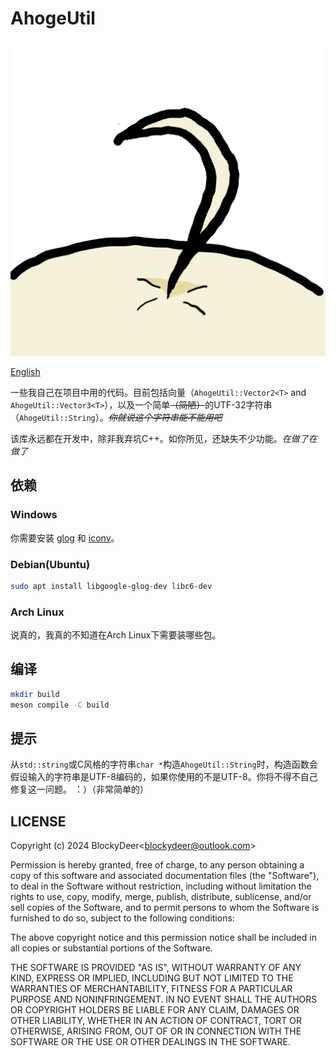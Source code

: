 # AhogeUtil

![Logo](./doc/ahoge_logo.png)

[English](./README.md)

一些我自己在项目中用的代码。目前包括向量（`AhogeUtil::Vector2<T>` and `AhogeUtil::Vector3<T>`），以及一个简单~~（简陋）~~的UTF-32字符串（`AhogeUtil::String`）。~~*你就说这个字符串能不能用吧*~~

该库永远都在开发中，除非我弃坑C++。如你所见，还缺失不少功能。*在做了在做了*

## 依赖

### Windows

你需要安装 [glog](https://github.com/google/glog) 和 [iconv](https://www.gnu.org/software/libiconv/)。

### Debian(Ubuntu)

```bash
sudo apt install libgoogle-glog-dev libc6-dev
```

### Arch Linux

说真的，我真的不知道在Arch Linux下需要装哪些包。

## 编译

```bash
mkdir build
meson compile -C build
```

## 提示

从`std::string`或C风格的字符串`char *`构造`AhogeUtil::String`时，构造函数会假设输入的字符串是UTF-8编码的，如果你使用的不是UTF-8。你将不得不自己修复这一问题。 ：）（非常简单的）

## LICENSE

Copyright (c) 2024 BlockyDeer\<blockydeer@outlook.com\>

Permission is hereby granted, free of charge, to any person obtaining a copy
of this software and associated documentation files (the "Software"), to deal
in the Software without restriction, including without limitation the rights
to use, copy, modify, merge, publish, distribute, sublicense, and/or sell
copies of the Software, and to permit persons to whom the Software is
furnished to do so, subject to the following conditions:

The above copyright notice and this permission notice shall be included in all
copies or substantial portions of the Software.

THE SOFTWARE IS PROVIDED "AS IS", WITHOUT WARRANTY OF ANY KIND, EXPRESS OR
IMPLIED, INCLUDING BUT NOT LIMITED TO THE WARRANTIES OF MERCHANTABILITY,
FITNESS FOR A PARTICULAR PURPOSE AND NONINFRINGEMENT. IN NO EVENT SHALL THE
AUTHORS OR COPYRIGHT HOLDERS BE LIABLE FOR ANY CLAIM, DAMAGES OR OTHER
LIABILITY, WHETHER IN AN ACTION OF CONTRACT, TORT OR OTHERWISE, ARISING FROM,
OUT OF OR IN CONNECTION WITH THE SOFTWARE OR THE USE OR OTHER DEALINGS IN THE
SOFTWARE.
